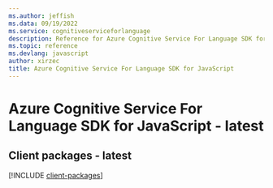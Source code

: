 ```yaml
---
ms.author: jeffish
ms.data: 09/19/2022
ms.service: cognitiveserviceforlanguage
description: Reference for Azure Cognitive Service For Language SDK for JavaScript
ms.topic: reference
ms.devlang: javascript
author: xirzec
title: Azure Cognitive Service For Language SDK for JavaScript
---
```

# Azure Cognitive Service For Language SDK for JavaScript - latest

## Client packages - latest
[!INCLUDE [client-packages](cognitive-service-for-language-client-index.md)]